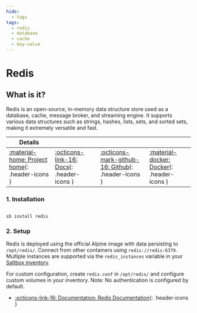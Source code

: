 ```yaml
---
hide:
  - tags
tags:
  - redis
  - database
  - cache
  - key-value
---
```


# Redis

## What is it?

Redis is an open-source, in-memory data structure store used as a database, cache, message broker, and streaming engine. It supports various data structures such as strings, hashes, lists, sets, and sorted sets, making it extremely versatile and fast.

| Details     |             |             |             |
|-------------|-------------|-------------|-------------|
| [:material-home: Project home](https://redis.io/){: .header-icons } | [:octicons-link-16: Docs](https://redis.io/docs/){: .header-icons } | [:octicons-mark-github-16: Github](https://github.com/redis/redis){: .header-icons } | [:material-docker: Docker](https://hub.docker.com/_/redis){: .header-icons }|

### 1. Installation

``` shell

sb install redis

```

### 2. Setup

Redis is deployed using the official Alpine image with data persisting to `/opt/redis/`. Connect from other containers using `redis://redis:6379`. Multiple instances are supported via the `redis_instances` variable in your [Saltbox inventory](../../saltbox/inventory/index.md).

For custom configuration, create `redis.conf` in `/opt/redis/` and configure custom volumes in your inventory. Note: No authentication is configured by default.

- [:octicons-link-16: Documentation: Redis Documentation](https://redis.io/docs/){: .header-icons }
